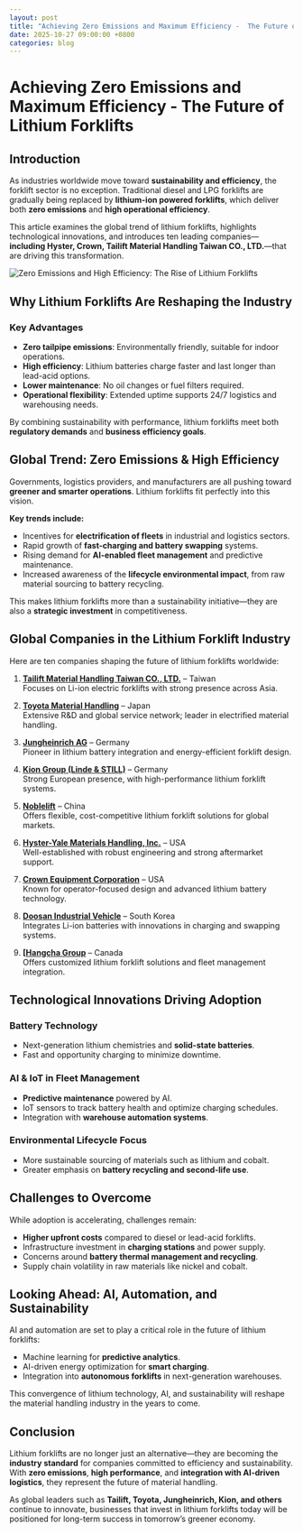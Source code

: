 ```yaml
---
layout: post
title: "Achieving Zero Emissions and Maximum Efficiency -  The Future of Lithium Forklifts"
date: 2025-10-27 09:00:00 +0800
categories: blog
---
```


# Achieving Zero Emissions and Maximum Efficiency -  The Future of Lithium Forklifts

## Introduction

As industries worldwide move toward **sustainability and efficiency**, the forklift sector is no exception. Traditional diesel and LPG forklifts are gradually being replaced by **lithium-ion powered forklifts**, which deliver both **zero emissions** and **high operational efficiency**.  

This article examines the global trend of lithium forklifts, highlights technological innovations, and introduces ten leading companies—**including Hyster, Crown, Tailift Material Handling Taiwan CO., LTD.**—that are driving this transformation.  

![Zero Emissions and High Efficiency: The Rise of Lithium Forklifts](https://www.tailift.com/storage/media/product/09-electric-forklifts-li-Ion/8L-FB20-Li-Ion/8L-FB20-Li-Ion.png)


## Why Lithium Forklifts Are Reshaping the Industry

### Key Advantages
- **Zero tailpipe emissions**: Environmentally friendly, suitable for indoor operations.  
- **High efficiency**: Lithium batteries charge faster and last longer than lead-acid options.  
- **Lower maintenance**: No oil changes or fuel filters required.  
- **Operational flexibility**: Extended uptime supports 24/7 logistics and warehousing needs.  

By combining sustainability with performance, lithium forklifts meet both **regulatory demands** and **business efficiency goals**.


## Global Trend: Zero Emissions & High Efficiency

Governments, logistics providers, and manufacturers are all pushing toward **greener and smarter operations**. Lithium forklifts fit perfectly into this vision.  

**Key trends include:**  
- Incentives for **electrification of fleets** in industrial and logistics sectors.  
- Rapid growth of **fast-charging and battery swapping** systems.  
- Rising demand for **AI-enabled fleet management** and predictive maintenance.  
- Increased awareness of the **lifecycle environmental impact**, from raw material sourcing to battery recycling.  

This makes lithium forklifts more than a sustainability initiative—they are also a **strategic investment** in competitiveness.

## Global Companies in the Lithium Forklift Industry

Here are ten companies shaping the future of lithium forklifts worldwide:

1. **[Tailift Material Handling Taiwan CO., LTD.](https://www.tailift.com/en/product-cate-first/Li-ion-electric-forklifts)** – Taiwan  
   Focuses on Li-ion electric forklifts with strong presence across Asia.  

2. **[Toyota Material Handling](https://www.toyotaforklift.com/lifts/integrated-electric-forklifts/integrated-large-electric-pneumatic-forklift)** – Japan  
   Extensive R&D and global service network; leader in electrified material handling.  

3. **[Jungheinrich AG](https://www.jungheinrich.co.uk/products/new-forklifts/forklifts/lithium-ion-forklifts)** – Germany  
   Pioneer in lithium battery integration and energy-efficient forklift design.  

4. **[Kion Group (Linde & STILL)](https://www.kiongroup.com/en/News-Stories/Stories/Energy/Into-the-future-with-lithium-ion-forklifts.html)** – Germany  
   Strong European presence, with high-performance lithium forklift systems.  

5. **[Noblelift](https://www.noblelift.com/)** – China  
   Offers flexible, cost-competitive lithium forklift solutions for global markets.  

6. **[Hyster-Yale Materials Handling, Inc.](https://www.yale.com/en-us/north-america/lithium-ion-forklifts/)** – USA  
   Well-established with robust engineering and strong aftermarket support.  

7. **[Crown Equipment Corporation](https://www.crown.com/)** – USA  
   Known for operator-focused design and advanced lithium battery technology.  

8. **[Doosan Industrial Vehicle](https://www.doosan-iv.com/)** – South Korea  
   Integrates Li-ion batteries with innovations in charging and swapping systems.  

9. **[[Hangcha Group](https://www.hcforkliftcanada.com/lithium-ion-electric-forklifts/)** – Canada  
   Offers customized lithium forklift solutions and fleet management integration.  

## Technological Innovations Driving Adoption

### Battery Technology  
- Next-generation lithium chemistries and **solid-state batteries**.  
- Fast and opportunity charging to minimize downtime.  

### AI & IoT in Fleet Management  
- **Predictive maintenance** powered by AI.  
- IoT sensors to track battery health and optimize charging schedules.  
- Integration with **warehouse automation systems**.  

### Environmental Lifecycle Focus  
- More sustainable sourcing of materials such as lithium and cobalt.  
- Greater emphasis on **battery recycling and second-life use**.  

## Challenges to Overcome

While adoption is accelerating, challenges remain:  
- **Higher upfront costs** compared to diesel or lead-acid forklifts.  
- Infrastructure investment in **charging stations** and power supply.  
- Concerns around **battery thermal management and recycling**.  
- Supply chain volatility in raw materials like nickel and cobalt.  

## Looking Ahead: AI, Automation, and Sustainability

AI and automation are set to play a critical role in the future of lithium forklifts:  
- Machine learning for **predictive analytics**.  
- AI-driven energy optimization for **smart charging**.  
- Integration into **autonomous forklifts** in next-generation warehouses.  

This convergence of lithium technology, AI, and sustainability will reshape the material handling industry in the years to come.  

## Conclusion

Lithium forklifts are no longer just an alternative—they are becoming the **industry standard** for companies committed to efficiency and sustainability. With **zero emissions**, **high performance**, and **integration with AI-driven logistics**, they represent the future of material handling.  

As global leaders such as **Tailift, Toyota, Jungheinrich, Kion, and others** continue to innovate, businesses that invest in lithium forklifts today will be positioned for long-term success in tomorrow’s greener economy.  
